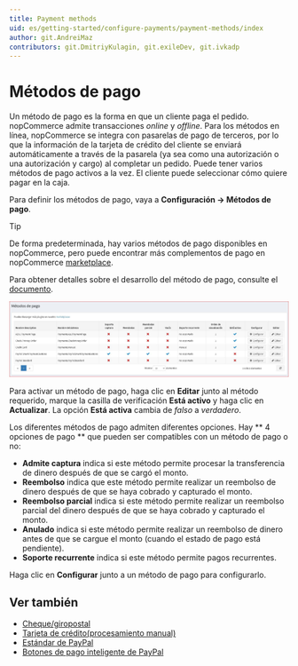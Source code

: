 ```yaml
---
title: Payment methods
uid: es/getting-started/configure-payments/payment-methods/index
author: git.AndreiMaz
contributors: git.DmitriyKulagin, git.exileDev, git.ivkadp
---
```


# Métodos de pago

Un método de pago es la forma en que un cliente paga el pedido. nopCommerce admite transacciones *online* y *offline*. Para los métodos en línea, nopCommerce se integra con pasarelas de pago de terceros, por lo que la información de la tarjeta de crédito del cliente se enviará automáticamente a través de la pasarela (ya sea como una autorización o una autorización y cargo) al completar un pedido. Puede tener varios métodos de pago activos a la vez. El cliente puede seleccionar cómo quiere pagar en la caja.

Para definir los métodos de pago, vaya a **Configuración → Métodos de pago**.

> [!TIP]
>
> De forma predeterminada, hay varios métodos de pago disponibles en nopCommerce, pero puede encontrar más complementos de pago en nopCommerce [marketplace](https://www.nopcommerce.com/marketplace).

Para obtener detalles sobre el desarrollo del método de pago, consulte el [documento](xref:es/developer/plugins/payment-method).

![métodos](_static/index/payment-methods.jpg)

Para activar un método de pago, haga clic en **Editar** junto al método requerido, marque la casilla de verificación **Está activo** y haga clic en **Actualizar**. La opción **Está activa** cambia de *falso* a *verdadero*.

 Los diferentes métodos de pago admiten diferentes opciones. Hay ** 4 opciones de pago ** que pueden ser compatibles con un método de pago o no:

* **Admite captura** indica si este método permite procesar la transferencia de dinero después de que se cargó el monto.
* **Reembolso** indica que este método permite realizar un reembolso de dinero después de que se haya cobrado y capturado el monto.
* **Reembolso parcial** indica si este método permite realizar un reembolso parcial del dinero después de que se haya cobrado y capturado el monto.
* **Anulado** indica si este método permite realizar un reembolso de dinero antes de que se cargue el monto (cuando el estado de pago está pendiente).
* **Soporte recurrente** indica si este método permite pagos recurrentes.

Haga clic en **Configurar** junto a un método de pago para configurarlo.

## Ver también

* [Cheque/giropostal](xref:es/Getting-started/configure-payments/payment-methods/cheque-money-order)
* [Tarjeta de crédito(procesamiento manual)](xref:es/Getting-started/configure-payments/payment-methods/credit-card-manual-processing)
* [Estándar de PayPal](xref:es/Getting-started/configure-payments/payment-methods/paypal-standard)
* [Botones de pago inteligente de PayPal](xref:es/Getting-started/configure-payments/payment-methods/paypal-smart-payment-buttons)